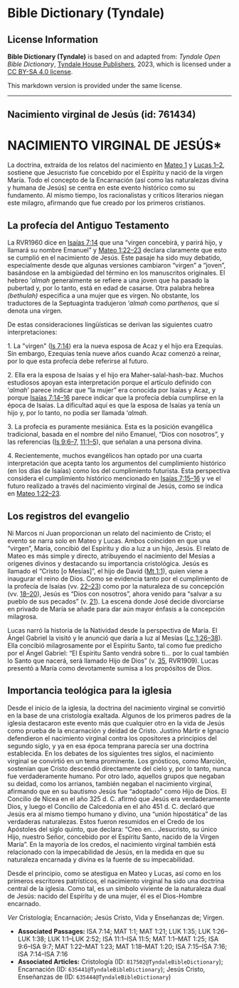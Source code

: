 # Bible Dictionary (Tyndale)

## License Information

**Bible Dictionary (Tyndale)** is based on and adapted from: _Tyndale Open Bible Dictionary_, [Tyndale House Publishers](https://tyndaleopenresources.com/), 2023, which is licensed under a [CC BY-SA 4.0 license](https://creativecommons.org/licenses/by-sa/4.0/legalcode.en).

This markdown version is provided under the same license.



--------------------------------

## Nacimiento virginal de Jesús (id: 761434)

NACIMIENTO VIRGINAL DE JESÚS\*
==============================

La doctrina, extraída de los relatos del nacimiento en [Mateo 1](https://ref.ly/Matt1:1-Matt1:25) y [Lucas 1–2](https://ref.ly/Luke1:1-Luke2:52), sostiene que Jesucristo fue concebido por el Espíritu y nació de la virgen María. Todo el concepto de la Encarnación (así como las naturalezas divina y humana de Jesús) se centra en este evento histórico como su fundamento. Al mismo tiempo, los racionalistas y críticos literarios niegan este milagro, afirmando que fue creado por los primeros cristianos.

La profecía del Antiguo Testamento
----------------------------------

La RVR1960 dice en [Isaías 7:14](https://ref.ly/Isa7:14) que una “virgen concebirá, y parirá hijo, y llamará su nombre Emanuel” y [Mateo 1:22–23](https://ref.ly/Matt1:22-Matt1:23) declara claramente que esto se cumplió en el nacimiento de Jesús. Este pasaje ha sido muy debatido, especialmente desde que algunas versiones cambiaron “virgen” a “joven”, basándose en la ambigüedad del término en los manuscritos originales. El hebreo ‘*almah* generalmente se refiere a una joven que ha pasado la pubertad y, por lo tanto, está en edad de casarse. Otra palabra hebrea *(bethulah)* especifica a una mujer que es virgen. No obstante, los traductores de la Septuaginta tradujeron ‘*almah* como *parthenos,* que sí denota una virgen.

De estas consideraciones lingüísticas se derivan las siguientes cuatro interpretaciones:

1\. La "virgen" ([Is 7:14](https://ref.ly/Isa7:14)) era la nueva esposa de Acaz y el hijo era Ezequías. Sin embargo, Ezequías tenía nueve años cuando Acaz comenzó a reinar, por lo que esta profecía debe referirse al futuro.

2\. Ella era la esposa de Isaías y el hijo era Maher\-salal\-hash\-baz. Muchos estudiosos apoyan esta interpretación porque el artículo definido con ‘*almah*’ parece indicar que “la mujer” era conocida por Isaías y Acaz, y porque [Isaías 7:14–16](https://ref.ly/Isa7:14-Isa7:16) parece indicar que la profecía debía cumplirse en la época de Isaías. La dificultad aquí es que la esposa de Isaías ya tenía un hijo y, por lo tanto, no podía ser llamada ‘*almah.*

3\. La profecía es puramente mesiánica. Esta es la posición evangélica tradicional, basada en el nombre del niño Emanuel, “Dios con nosotros”, y las referencias ([Is 9:6–7,](https://ref.ly/Isa9:6-Isa9:7) [11:1–5](https://ref.ly/Isa11:1-Isa11:5)), que señalan a una persona divina.

4\. Recientemente, muchos evangélicos han optado por una cuarta interpretación que acepta tanto los argumentos del cumplimiento histórico (en los días de Isaías) como los del cumplimiento futurista. Esta perspectiva considera el cumplimiento histórico mencionado en [Isaías 7:15–16](https://ref.ly/Isa7:15-Isa7:16) y ve el futuro realizado a través del nacimiento virginal de Jesús, como se indica en [Mateo 1:22–23](https://ref.ly/Matt1:22-Matt1:23).

Los registros del evangelio
---------------------------

Ni Marcos ni Juan proporcionan un relato del nacimiento de Cristo; el evento se narra solo en Mateo y Lucas. Ambos coinciden en que una “virgen”, María, concibió del Espíritu y dio a luz a un hijo, Jesús. El relato de Mateo es más simple y directo, atribuyendo el nacimiento del Mesías a orígenes divinos y destacando su importancia cristológica. Jesús es llamado el “Cristo \[o Mesías]”, el hijo de David ([Mt 1:1](https://ref.ly/Matt1:1)), quien viene a inaugurar el reino de Dios. Como se evidencia tanto por el cumplimiento de la profecía de Isaías (vv. [22–23](https://ref.ly/Matt1:22-Matt1:23)) como por la naturaleza de su concepción (vv. [18–20](https://ref.ly/Matt1:18-Matt1:20)), Jesús es “Dios con nosotros”, ahora venido para “salvar a su pueblo de sus pecados” (v. [21](https://ref.ly/Matt1:21)). La escena donde José decide divorciarse en privado de María se añade para dar aún mayor énfasis a la concepción milagrosa.

Lucas narró la historia de la Natividad desde la perspectiva de María. El Ángel Gabriel la visitó y le anunció que daría a luz al Mesías ([Lc 1:26–38](https://ref.ly/Luke1:26-Luke1:38)). Ella concibió milagrosamente por el Espíritu Santo, tal como fue predicho por el Ángel Gabriel: “El Espíritu Santo vendrá sobre ti... por lo cual también lo Santo que nacerá, será llamado Hijo de Dios” (v. [35](https://ref.ly/Luke1:35), RVR1909\). Lucas presentó a María como devotamente sumisa a los propósitos de Dios.

Importancia teológica para la iglesia
-------------------------------------

Desde el inicio de la iglesia, la doctrina del nacimiento virginal se convirtió en la base de una cristología exaltada. Algunos de los primeros padres de la iglesia destacaron este evento más que cualquier otro en la vida de Jesús como prueba de la encarnación y deidad de Cristo. Justino Mártir e Ignacio defendieron el nacimiento virginal contra los opositores a principios del segundo siglo, y ya en esa época temprana parecía ser una doctrina establecida. En los debates de los siguientes tres siglos, el nacimiento virginal se convirtió en un tema prominente. Los gnósticos, como Marción, sostenían que Cristo descendió directamente del cielo y, por lo tanto, nunca fue verdaderamente humano. Por otro lado, aquellos grupos que negaban su deidad, como los arrianos, también negaban el nacimiento virginal, afirmando que en su bautismo Jesús fue “adoptado” como Hijo de Dios. El Concilio de Nicea en el año 325 d. C. afirmó que Jesús era verdaderamente Dios, y luego el Concilio de Calcedonia en el año 451 d. C. declaró que Jesús era al mismo tiempo humano y divino, una “unión hipostática” de las verdaderas naturalezas. Estos fueron resumidos en el Credo de los Apóstoles del siglo quinto, que declara: “Creo en... Jesucristo, su único Hijo, nuestro Señor, concebido por el Espíritu Santo, nacido de la Virgen María”. En la mayoría de los credos, el nacimiento virginal también está relacionado con la impecabilidad de Jesús, en la medida en que su naturaleza encarnada y divina es la fuente de su impecabilidad.

Desde el principio, como se atestigua en Mateo y Lucas, así como en los primeros escritores patrísticos, el nacimiento virginal ha sido una doctrina central de la iglesia. Como tal, es un símbolo viviente de la naturaleza dual de Jesús: nacido del Espíritu y de una mujer, él es el Dios\-Hombre encarnado. 

*Ver* Cristología; Encarnación; Jesús Cristo, Vida y Enseñanzas de; Virgen.

* **Associated Passages:** ISA 7:14; MAT 1:1; MAT 1:21; LUK 1:35; LUK 1:26–LUK 1:38; LUK 1:1–LUK 2:52; ISA 11:1–ISA 11:5; MAT 1:1–MAT 1:25; ISA 9:6–ISA 9:7; MAT 1:22–MAT 1:23; MAT 1:18–MAT 1:20; ISA 7:15–ISA 7:16; ISA 7:14–ISA 7:16
* **Associated Articles:** Cristología (ID: `817502@TyndaleBibleDictionary`); Encarnación (ID: `635441@TyndaleBibleDictionary`); Jesús Cristo, Enseñanzas de (ID: `635444@TyndaleBibleDictionary`)

